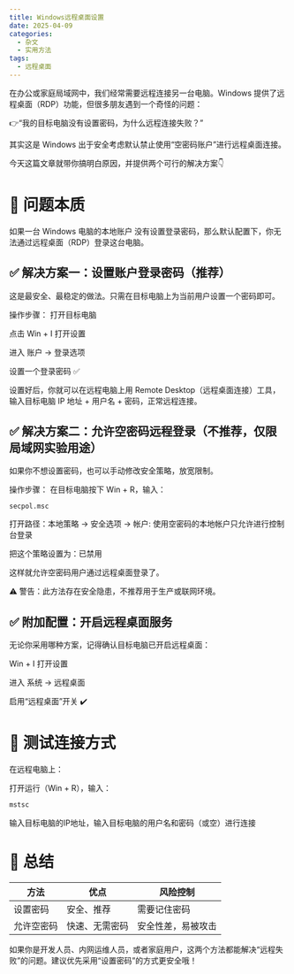 ```yaml
---
title: Windows远程桌面设置
date: 2025-04-09
categories:
  - 杂文
  - 实用方法
tags:
  - 远程桌面
---
```




在办公或家庭局域网中，我们经常需要远程连接另一台电脑。Windows 提供了远程桌面（RDP）功能，但很多朋友遇到一个奇怪的问题：

👉“我的目标电脑没有设置密码，为什么远程连接失败？”

其实这是 Windows 出于安全考虑默认禁止使用“空密码账户”进行远程桌面连接。

今天这篇文章就带你搞明白原因，并提供两个可行的解决方案👇

# 📌 问题本质
如果一台 Windows 电脑的本地账户 没有设置登录密码，那么默认配置下，你无法通过远程桌面（RDP）登录这台电脑。

## ✅ 解决方案一：设置账户登录密码（推荐）
这是最安全、最稳定的做法。只需在目标电脑上为当前用户设置一个密码即可。

操作步骤：
打开目标电脑

点击 Win + I 打开设置

进入 账户 → 登录选项

设置一个登录密码 ✅

设置好后，你就可以在远程电脑上用 Remote Desktop（远程桌面连接）工具，输入目标电脑 IP 地址 + 用户名 + 密码，正常远程连接。

## ✅ 解决方案二：允许空密码远程登录（不推荐，仅限局域网实验用途）
如果你不想设置密码，也可以手动修改安全策略，放宽限制。

操作步骤：
在目标电脑按下 Win + R，输入：

```shell
secpol.msc
```

打开路径：本地策略 → 安全选项 → 帐户: 使用空密码的本地帐户只允许进行控制台登录

把这个策略设置为：已禁用

这样就允许空密码用户通过远程桌面登录了。

⚠️ 警告：此方法存在安全隐患，不推荐用于生产或联网环境。

## ✅ 附加配置：开启远程桌面服务
无论你采用哪种方案，记得确认目标电脑已开启远程桌面：

Win + I 打开设置

进入 系统 → 远程桌面

启用“远程桌面”开关 ✔️

# 🧪 测试连接方式
在远程电脑上：

打开运行（Win + R），输入：

```sh
mstsc
```

输入目标电脑的IP地址，输入目标电脑的用户名和密码（或空）进行连接

# 📌 总结

| 方法       | 优点           | 风险控制           |
| ---------- | -------------- | ------------------ |
| 设置密码   | 安全、推荐     | 需要记住密码       |
| 允许空密码 | 快速、无需密码 | 安全性差，易被攻击 |

如果你是开发人员、内网运维人员，或者家庭用户，这两个方法都能解决“远程失败”的问题。建议优先采用“设置密码”的方式更安全哦！